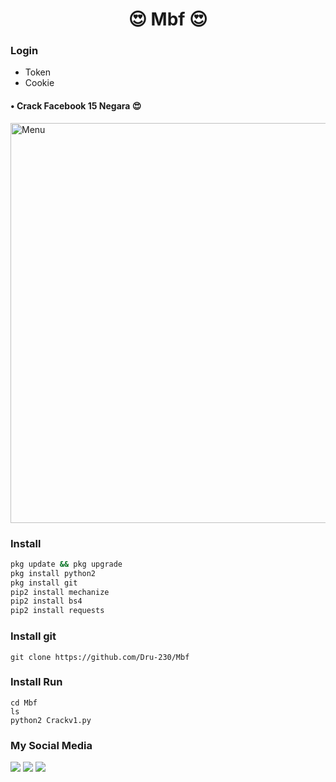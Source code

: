 <h1 align="center">
 😍 Mbf 😍

### Login
- Token
- Cookie
#### • Crack Facebook 15 Negara 😍
<img src="https://github.com/Dru-230/Mbf/blob/main/Screenshot_2021-01-30-01-25-29-47_84d3000e3f4017145260f7618db1d683.jpg" width="640" title="Menu" alt="Menu"> 
 
### Install

```` bash
pkg update && pkg upgrade
pkg install python2 
pkg install git 
pip2 install mechanize
pip2 install bs4
pip2 install requests
````
### Install git
````
git clone https://github.com/Dru-230/Mbf
````
### Install Run
````
cd Mbf
ls
python2 Crackv1.py
````
###  My Social Media
[![](https://img.shields.io/badge/Github-black?logo=Github&logoColor=black&labelColor=white)](https://github.com/github.com/Dru-230)
[![](https://img.shields.io/badge/Facebook-blue?logo=Facebook&logoColor=blue&labelColor=white)](https://www.facebook.com/Badru.utama23)
[![](https://img.shields.io/badge/Whatsapp-CHAT-red?logo=Whatsapp&logoColor=Brightgreen&labelColor=white)](https://wa.me/628811403654?text=Asalamualaikum+bang)

